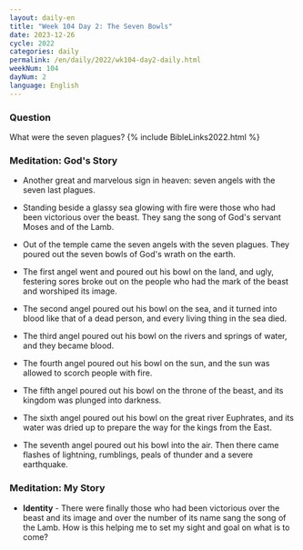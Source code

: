 ```yaml
---
layout: daily-en
title: "Week 104 Day 2: The Seven Bowls"
date: 2023-12-26
cycle: 2022
categories: daily
permalink: /en/daily/2022/wk104-day2-daily.html
weekNum: 104
dayNum: 2
language: English
---
```


### Question     
What were the seven plagues?
{% include BibleLinks2022.html %} 

### Meditation: God's Story   
+ Another great and marvelous sign in heaven: seven angels with the seven last plagues. 

+ Standing beside a glassy sea glowing with fire were those who had been victorious over the beast. They sang the song of God's servant Moses and of the Lamb. 

+ Out of the temple came the seven angels with the seven plagues. They poured out the seven bowls of God's wrath on the earth. 

+ The first angel went and poured out his bowl on the land, and ugly, festering sores broke out on the people who had the mark of the beast and worshiped its image. 

+ The second angel poured out his bowl on the sea, and it turned into blood like that of a dead person, and every living thing in the sea died. 

+ The third angel poured out his bowl on the rivers and springs of water, and they became blood. 

+ The fourth angel poured out his bowl on the sun, and the sun was allowed to scorch people with fire. 

+ The fifth angel poured out his bowl on the throne of the beast, and its kingdom was plunged into darkness. 

+ The sixth angel poured out his bowl on the great river Euphrates, and its water was dried up to prepare the way for the kings from the East. 

+ The seventh angel poured out his bowl into the air. Then there came flashes of lightning, rumblings, peals of thunder and a severe earthquake. 

### Meditation: My Story   
+ **Identity** - There were finally those who had been victorious over the beast and its image and over the number of its name sang the song of the Lamb. How is this helping me to set my sight and goal on what is to come? 

